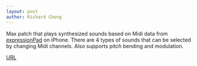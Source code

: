 ```yaml
---
layout: post
author: Richard Chong
---
```


Max patch that plays synthesized sounds based on Midi data from [expressionPad](http://itunes.apple.com/WebObjects/MZStore.woa/wa/viewSoftware?id=1198834918&mt=8) on iPhone. There are 4 types of sounds that can be selected by changing Midi channels. Also supports pitch bending and modulation.

[URL](https://drive.google.com/drive/folders/12xqdhf1Y-Cs_CtnT3ert1shZmdYuI46-)
